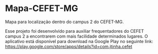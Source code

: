 # Mapa-CEFET-MG
Mapa para localização dentro do campus 2 do CEFET-MG.

Esse projeto foi desenvolvido para auxiliar frequentadores do CEFET campus 2 a encontrarem com mais facilidade determinados lugares. O aplicativo está disponível para download na Google Play no seguinte link: https://play.google.com/store/apps/details?id=com.jtinha.cefet
